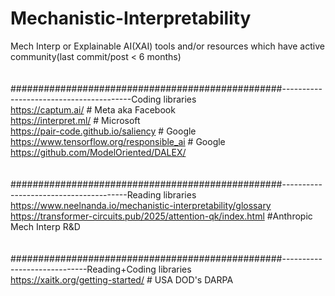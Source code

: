 # Mechanistic-Interpretability
Mech Interp or Explainable AI(XAI) tools and/or resources which have active community(last commit/post &lt; 6 months) 
<br>
<br>
<br>#################################################----------------------------------------Coding libraries
<br>https://captum.ai/                                          # Meta aka Facebook
<br>https://interpret.ml/                                       # Microsoft
<br>https://pair-code.github.io/saliency                        # Google
<br>https://www.tensorflow.org/responsible_ai                   # Google
<br>https://github.com/ModelOriented/DALEX/
<br>
<br>
<br>#################################################---------------------------------------Reading libraries
<br>https://www.neelnanda.io/mechanistic-interpretability/glossary
<br>https://transformer-circuits.pub/2025/attention-qk/index.html         #Anthropic Mech Interp R&D
<br>
<br>
<br>#################################################-----------------------------Reading+Coding libraries
<br>https://xaitk.org/getting-started/    # USA DOD's DARPA 
